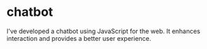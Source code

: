 # chatbot
I've developed a chatbot using JavaScript for the web. It enhances interaction and provides a better user experience.

